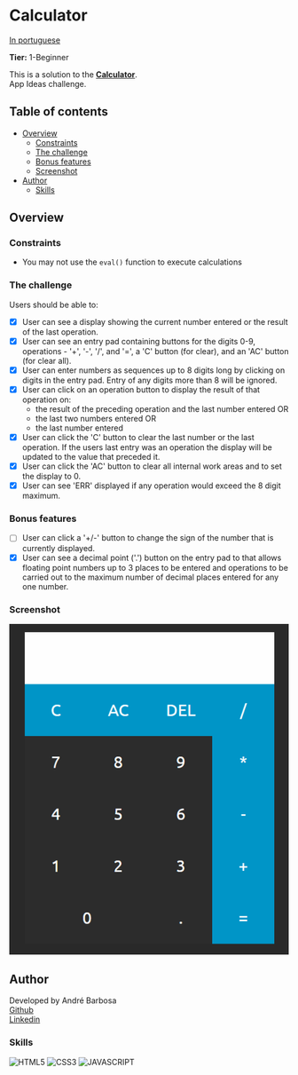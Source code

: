 # Calculator
<p align="left">
	<a href="./docs/readme_pt-br.md">In portuguese</a>   
</p>

**Tier:** 1-Beginner

This is a solution to the **[Calculator](https://github.com/florinpop17/app-ideas/blob/master/Projects/1-Beginner/Calculator-App.md)**.  
App Ideas challenge.

## Table of contents

- [Overview](#overview)
  - [Constraints](#constraints)
  - [The challenge](#the-challenge)
  - [Bonus features](#bonus-features)
  - [Screenshot](#screenshot)
- [Author](#author)
  - [Skills](#skills)
## Overview

### Constraints
- You may not use the `eval()` function to execute calculations

### The challenge
Users should be able to:  
- [x] User can see a display showing the current number entered or the
result of the last operation.
- [X] User can see an entry pad containing buttons for the digits 0-9, 
operations - '+', '-', '/', and '=', a 'C' button (for clear), and an 'AC'
button (for clear all).
- [X] User can enter numbers as sequences up to 8 digits long by clicking on
digits in the entry pad. Entry of any digits more than 8 will be ignored.
- [X] User can click on an operation button to display the result of that
operation on:
    * the result of the preceding operation and the last number entered OR
    * the last two numbers entered OR
    * the last number entered
- [X] User can click the 'C' button to clear the last number or the last
operation. If the users last entry was an operation the display will be
updated to the value that preceded it.
- [X] User can click the 'AC' button to clear all internal work areas and
to set the display to 0.
- [x] User can see 'ERR' displayed if any operation would exceed the 
8 digit maximum.  

### Bonus features
- [ ] User can click a '+/-' button to change the sign of the number that is
currently displayed.
- [X] User can see a decimal point ('.') button on the entry pad to that 
allows floating point numbers up to 3 places to be entered and operations to
be carried out to the maximum number of decimal places entered for any one
number.  
### Screenshot
![](/screenshot/screencapture.gif)

## Author

Developed by André Barbosa  
[Github](https://github.com/andrebdasilva)  
[Linkedin](https://www.linkedin.com/in/andr%C3%A9-barbosa-501502247)

### Skills  

![HTML5](https://img.shields.io/badge/HTML5-E34F26?style=for-the-badge&logo=html5&logoColor=white)
![CSS3](https://img.shields.io/badge/CSS3-1572B6?style=for-the-badge&logo=css3&logoColor=white)
![JAVASCRIPT](https://img.shields.io/badge/JavaScript-F7DF1E?style=for-the-badge&logo=javascript&logoColor=black)  